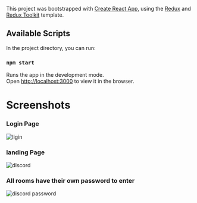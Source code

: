 This project was bootstrapped with [Create React App](https://github.com/facebook/create-react-app), using the [Redux](https://redux.js.org/) and [Redux Toolkit](https://redux-toolkit.js.org/) template.

## Available Scripts

In the project directory, you can run:

### `npm start`

Runs the app in the development mode.<br />
Open [http://localhost:3000](http://localhost:3000) to view it in the browser.


# Screenshots
### Login Page
![ligin](https://user-images.githubusercontent.com/54939371/96088743-819f5500-0ee3-11eb-909d-1e303ea88be3.jpg)
### landing Page
![discord](https://user-images.githubusercontent.com/54939371/96087609-c32f0080-0ee1-11eb-976a-f9b11a9cdfdd.jpg)
### All rooms have their own password to enter
![discord password](https://user-images.githubusercontent.com/54939371/96088035-73046e00-0ee2-11eb-9bee-90378e4fbde3.jpg)

